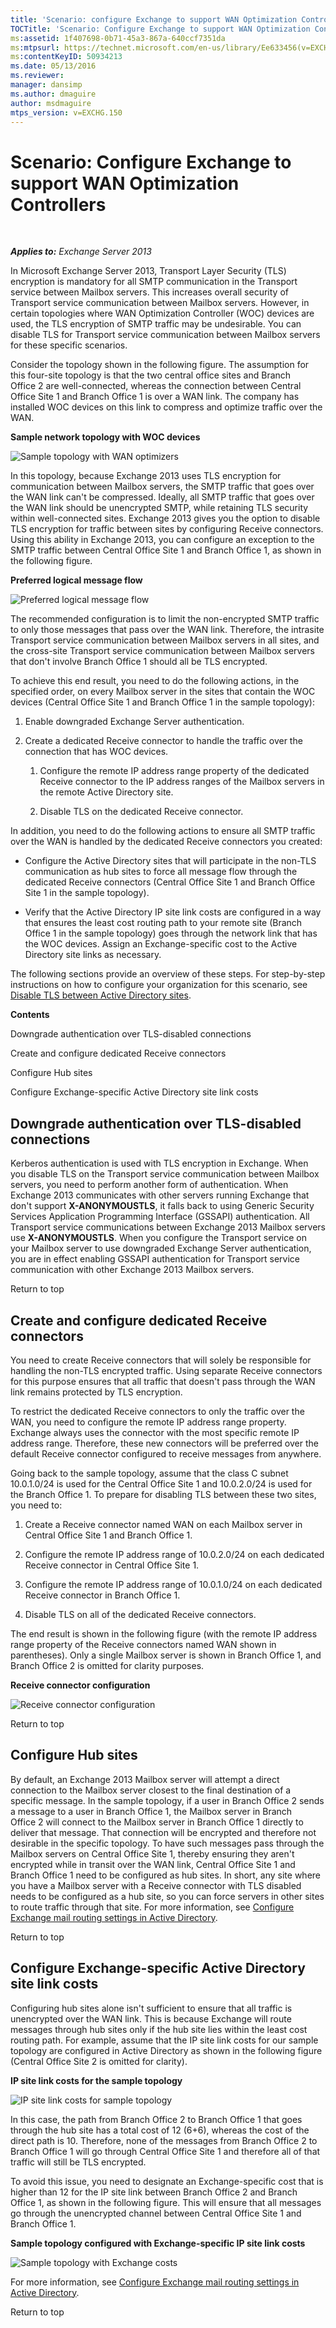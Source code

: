 ```yaml
---
title: 'Scenario: configure Exchange to support WAN Optimization Controllers'
TOCTitle: 'Scenario: Configure Exchange to support WAN Optimization Controllers'
ms:assetid: 1f407698-0b71-45a3-867a-640ccf7351da
ms:mtpsurl: https://technet.microsoft.com/en-us/library/Ee633456(v=EXCHG.150)
ms:contentKeyID: 50934213
ms.date: 05/13/2016
ms.reviewer: 
manager: dansimp
ms.author: dmaguire
author: msdmaguire
mtps_version: v=EXCHG.150
---
```


# Scenario: Configure Exchange to support WAN Optimization Controllers

 

_**Applies to:** Exchange Server 2013_

In Microsoft Exchange Server 2013, Transport Layer Security (TLS) encryption is mandatory for all SMTP communication in the Transport service between Mailbox servers. This increases overall security of Transport service communication between Mailbox servers. However, in certain topologies where WAN Optimization Controller (WOC) devices are used, the TLS encryption of SMTP traffic may be undesirable. You can disable TLS for Transport service communication between Mailbox servers for these specific scenarios.

Consider the topology shown in the following figure. The assumption for this four-site topology is that the two central office sites and Branch Office 2 are well-connected, whereas the connection between Central Office Site 1 and Branch Office 1 is over a WAN link. The company has installed WOC devices on this link to compress and optimize traffic over the WAN.

**Sample network topology with WOC devices**

![Sample topology with WAN optimizers](images/Ee633456.52876869-52f1-4c0f-85b2-7a850643e8a1(EXCHG.150).gif "Sample topology with WAN optimizers")

In this topology, because Exchange 2013 uses TLS encryption for communication between Mailbox servers, the SMTP traffic that goes over the WAN link can't be compressed. Ideally, all SMTP traffic that goes over the WAN link should be unencrypted SMTP, while retaining TLS security within well-connected sites. Exchange 2013 gives you the option to disable TLS encryption for traffic between sites by configuring Receive connectors. Using this ability in Exchange 2013, you can configure an exception to the SMTP traffic between Central Office Site 1 and Branch Office 1, as shown in the following figure.

**Preferred logical message flow**

![Preferred logical message flow](images/Ee633456.e0fe62fa-1bad-4d43-9eaf-205a9b8d07e1(EXCHG.150).gif "Preferred logical message flow")

The recommended configuration is to limit the non-encrypted SMTP traffic to only those messages that pass over the WAN link. Therefore, the intrasite Transport service communication between Mailbox servers in all sites, and the cross-site Transport service communication between Mailbox servers that don't involve Branch Office 1 should all be TLS encrypted.

To achieve this end result, you need to do the following actions, in the specified order, on every Mailbox server in the sites that contain the WOC devices (Central Office Site 1 and Branch Office 1 in the sample topology):

1. Enable downgraded Exchange Server authentication.

2. Create a dedicated Receive connector to handle the traffic over the connection that has WOC devices.

    1. Configure the remote IP address range property of the dedicated Receive connector to the IP address ranges of the Mailbox servers in the remote Active Directory site.

    2. Disable TLS on the dedicated Receive connector.

In addition, you need to do the following actions to ensure all SMTP traffic over the WAN is handled by the dedicated Receive connectors you created:

  - Configure the Active Directory sites that will participate in the non-TLS communication as hub sites to force all message flow through the dedicated Receive connectors (Central Office Site 1 and Branch Office Site 1 in the sample topology).

  - Verify that the Active Directory IP site link costs are configured in a way that ensures the least cost routing path to your remote site (Branch Office 1 in the sample topology) goes through the network link that has the WOC devices. Assign an Exchange-specific cost to the Active Directory site links as necessary.

The following sections provide an overview of these steps. For step-by-step instructions on how to configure your organization for this scenario, see [Disable TLS between Active Directory sites](disable-tls-between-active-directory-sites-exchange-2013-help.md).

**Contents**

Downgrade authentication over TLS-disabled connections

Create and configure dedicated Receive connectors

Configure Hub sites

Configure Exchange-specific Active Directory site link costs

## Downgrade authentication over TLS-disabled connections

Kerberos authentication is used with TLS encryption in Exchange. When you disable TLS on the Transport service communication between Mailbox servers, you need to perform another form of authentication. When Exchange 2013 communicates with other servers running Exchange that don't support **X-ANONYMOUSTLS**, it falls back to using Generic Security Services Application Programming Interface (GSSAPI) authentication. All Transport service communications between Exchange 2013 Mailbox servers use **X-ANONYMOUSTLS**. When you configure the Transport service on your Mailbox server to use downgraded Exchange Server authentication, you are in effect enabling GSSAPI authentication for Transport service communication with other Exchange 2013 Mailbox servers.

Return to top

## Create and configure dedicated Receive connectors

You need to create Receive connectors that will solely be responsible for handling the non-TLS encrypted traffic. Using separate Receive connectors for this purpose ensures that all traffic that doesn't pass through the WAN link remains protected by TLS encryption.

To restrict the dedicated Receive connectors to only the traffic over the WAN, you need to configure the remote IP address range property. Exchange always uses the connector with the most specific remote IP address range. Therefore, these new connectors will be preferred over the default Receive connector configured to receive messages from anywhere.

Going back to the sample topology, assume that the class C subnet 10.0.1.0/24 is used for the Central Office Site 1 and 10.0.2.0/24 is used for the Branch Office 1. To prepare for disabling TLS between these two sites, you need to:

1. Create a Receive connector named WAN on each Mailbox server in Central Office Site 1 and Branch Office 1.

2. Configure the remote IP address range of 10.0.2.0/24 on each dedicated Receive connector in Central Office Site 1.

3. Configure the remote IP address range of 10.0.1.0/24 on each dedicated Receive connector in Branch Office 1.

4. Disable TLS on all of the dedicated Receive connectors.

The end result is shown in the following figure (with the remote IP address range property of the Receive connectors named WAN shown in parentheses). Only a single Mailbox server is shown in Branch Office 1, and Branch Office 2 is omitted for clarity purposes.

**Receive connector configuration**

![Receive connector configuration](images/Ee633456.1821b3db-1f7a-4ae7-afbc-5c99e117f976(EXCHG.150).gif "Receive connector configuration")

Return to top

## Configure Hub sites

By default, an Exchange 2013 Mailbox server will attempt a direct connection to the Mailbox server closest to the final destination of a specific message. In the sample topology, if a user in Branch Office 2 sends a message to a user in Branch Office 1, the Mailbox server in Branch Office 2 will connect to the Mailbox server in Branch Office 1 directly to deliver that message. That connection will be encrypted and therefore not desirable in the specific topology. To have such messages pass through the Mailbox servers on Central Office Site 1, thereby ensuring they aren't encrypted while in transit over the WAN link, Central Office Site 1 and Branch Office 1 need to be configured as hub sites. In short, any site where you have a Mailbox server with a Receive connector with TLS disabled needs to be configured as a hub site, so you can force servers in other sites to route traffic through that site. For more information, see [Configure Exchange mail routing settings in Active Directory](configure-exchange-mail-routing-settings-in-active-directory-exchange-2013-help.md).

Return to top

## Configure Exchange-specific Active Directory site link costs

Configuring hub sites alone isn't sufficient to ensure that all traffic is unencrypted over the WAN link. This is because Exchange will route messages through hub sites only if the hub site lies within the least cost routing path. For example, assume that the IP site link costs for our sample topology are configured in Active Directory as shown in the following figure (Central Office Site 2 is omitted for clarity).

**IP site link costs for the sample topology**

![IP site link costs for sample topology](images/Ee633456.099deb15-795a-417a-b6aa-925b3bedf8b4(EXCHG.150).gif "IP site link costs for sample topology")

In this case, the path from Branch Office 2 to Branch Office 1 that goes through the hub site has a total cost of 12 (6+6), whereas the cost of the direct path is 10. Therefore, none of the messages from Branch Office 2 to Branch Office 1 will go through Central Office Site 1 and therefore all of that traffic will still be TLS encrypted.

To avoid this issue, you need to designate an Exchange-specific cost that is higher than 12 for the IP site link between Branch Office 2 and Branch Office 1, as shown in the following figure. This will ensure that all messages go through the unencrypted channel between Central Office Site 1 and Branch Office 1.

**Sample topology configured with Exchange-specific IP site link costs**

![Sample topology with Exchange costs](images/Ee633456.cd036fe0-c37d-479e-a4c1-235e17e90ca7(EXCHG.150).gif "Sample topology with Exchange costs")

For more information, see [Configure Exchange mail routing settings in Active Directory](configure-exchange-mail-routing-settings-in-active-directory-exchange-2013-help.md).

Return to top
